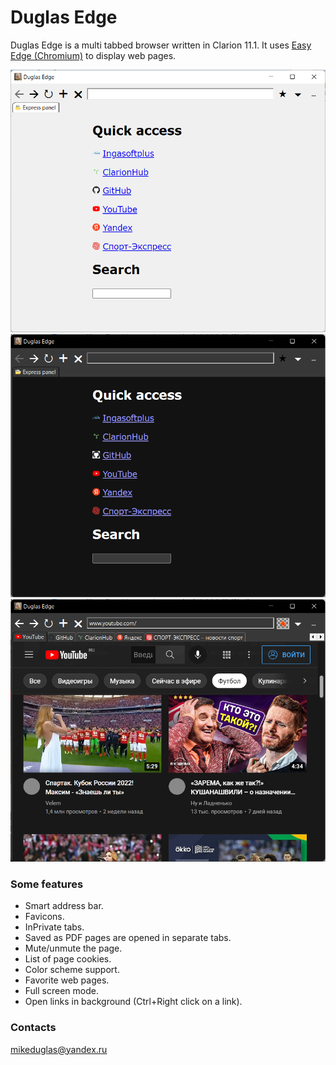 # Duglas Edge
Duglas Edge is a multi tabbed browser written in Clarion 11.1. It uses [Easy Edge (Chromium)](http://www.ingasoftplus.com/ProductDetail.php?ProductID=304) to display web pages.  

![Express panel](https://github.com/mikeduglas/DuglasEdge/blob/master/screenshots/DuglasEdge_1.png?raw=true)     
![Express panel, dark scheme](https://github.com/mikeduglas/DuglasEdge/blob/master/screenshots/DuglasEdge_2.png?raw=true)     
![Many tabs opened](https://github.com/mikeduglas/DuglasEdge/blob/master/screenshots/DuglasEdge_3.png?raw=true)     

### Some features
- Smart address bar.
- Favicons.
- InPrivate tabs.
- Saved as PDF pages are opened in separate tabs.
- Mute/unmute the page.
- List of page cookies.
- Color scheme support.
- Favorite web pages.
- Full screen mode.
- Open links in background (Ctrl+Right click on a link).

### Contacts
mikeduglas@yandex.ru
